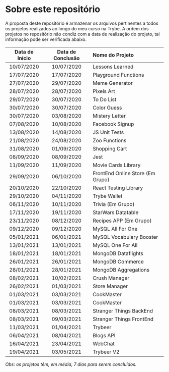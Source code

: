 # Sobre este repositório

A proposta deste repositório é armazenar os arquivos pertinentes a todos os projetos realizados ao longo do meu curso na Trybe. A ordem dos projetos no repositório não condiz com a data de realização do projeto, tal informação pode ser verificada abaixo.

Data de Início | Data de Conclusão | Nome do Projeto
:---: | :---: | :--- 
10/07/2020 | 10/07/2020 | Lessons Learned
17/07/2020 | 17/07/2020 | Playground Functions
27/07/2020 | 29/07/2020 | Meme Generator
28/07/2020 | 28/07/2020 | Pixels Art
29/07/2020 | 30/07/2020 | To Do List
30/07/2020 | 30/07/2020 | Color Guess
30/07/2020 | 03/08/2020 | Mistery Letter
07/08/2020 | 10/08/2020 | Facebook Signup
13/08/2020 | 14/08/2020 | JS Unit Tests
21/08/2020 | 24/08/2020 | Zoo Functions
31/08/2020 | 01/09/2020 | Shopping Cart
08/09/2020 | 08/09/2020 | Jest
11/09/2020 | 11/09/2020 | Movie Cards Library
29/09/2020 | 06/10/2020 | FrontEnd Online Store (Em Grupo)
20/10/2020 | 22/10/2020 | React Testing Library
29/10/2020 | 04/11/2020 | Trybe Wallet
06/11/2020 | 10/11/2020 | Trívia (Em Grupo)
17/11/2020 | 19/11/2020 | StarWars Datatable
23/11/2020 | 08/12/2020 | Recipes APP (Em Grupo)
09/12/2020 | 09/12/2020 | MySQL All For One
05/01/2021 | 06/01/2021 | MySQL Vocabulary Booster
13/01/2021 | 13/01/2021 | MySQL One For All
18/01/2021 | 18/01/2021 | MongoDB Dataflights
26/01/2021 | 26/01/2021 | MongoDB Commerce
28/01/2021 | 28/01/2021 | MongoDB Aggregations
08/02/2021 | 10/02/2021 | Crush Manager
26/02/2021 | 01/03/2021 | Store Manager
01/03/2021 | 03/03/2021 | CookMaster
01/03/2021 | 03/03/2021 | CookMaster
08/03/2021 | 08/03/2021 | Stranger Things BackEnd
08/03/2021 | 09/03/2021 | Stranger Things FrontEnd
11/03/2021 | 01/04/2021 | Trybeer
06/04/2021 | 08/04/2021 | Blogs API
16/04/2021 | 23/04/2021 | WebChat
19/04/2021 | 03/05/2021 | Trybeer V2

_Obs: os projetos têm, em média, 7 dias para serem concluídos._
